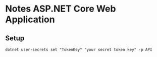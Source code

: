 # Notes ASP.NET Core Web Application

## Setup

```
dotnet user-secrets set "TokenKey" "your secret token key" -p API
```
